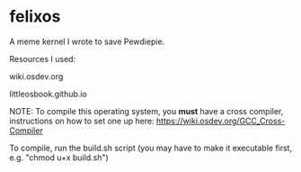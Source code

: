 # felixos
A meme kernel I wrote to save Pewdiepie. 

Resources I used:

wiki.osdev.org

littleosbook.github.io

NOTE: To compile this operating system, you __must__ have a cross compiler, instructions on how to set one up here: https://wiki.osdev.org/GCC_Cross-Compiler

To compile, run the build.sh script (you may have to make it executable first, e.g. "chmod u+x build.sh")

